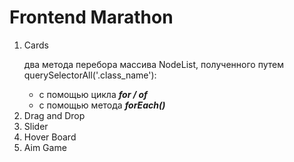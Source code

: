 <h1>Frontend Marathon</h1>
<ol>
    <li>Cards
    <p>два метода перебора массива NodeList, полученного путем
    querySelectorAll('.class_name'):</p>
    <ul>
        <li>с помощью цикла <b><i>for / of</i></b></li>
        <li>с помощью метода <b><i>forEach()</i></b></li>
    </ul></li>
    <li>Drag and Drop</li>
    <li>Slider</li>
    <li>Hover Board</li>
    <li>Aim Game</li>
</ol>
